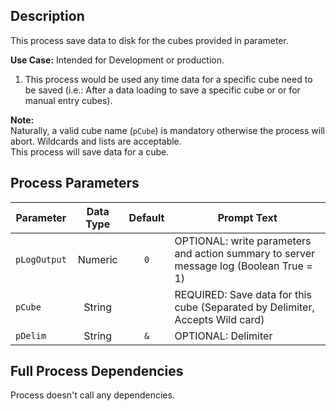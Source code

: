 ## Description
   
 This process save data to disk for the cubes provided in parameter.  
     
**Use Case:**    Intended for Development or production.  
1. This process would be used any time data for a specific cube need to be saved (i.e.: After a data loading to save a specific cube or or for manual entry cubes).  
     
**Note:**     
 Naturally, a valid  cube name (`pCube`) is mandatory otherwise the process will abort. Wildcards and lists are acceptable.  
 This process will save data for a cube.  
## Process Parameters
  
|Parameter|Data Type|Default|Prompt Text|
  |---|:-:|:-:|---|
  |`pLogOutput`|Numeric|`0`|OPTIONAL: write parameters and action summary to server message log (Boolean True = 1)|
  |`pCube`|String||REQUIRED: Save data for this cube (Separated by Delimiter, Accepts Wild card)|
  |`pDelim`|String|`&`|OPTIONAL: Delimiter|
  ## Full Process Dependencies
Process doesn't call any dependencies.  
